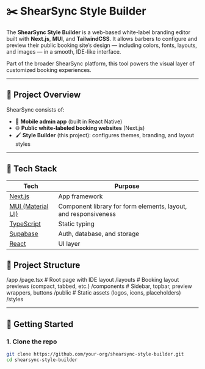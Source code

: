 # ✂️ ShearSync Style Builder

The **ShearSync Style Builder** is a web-based white-label branding editor built with **Next.js**, **MUI**, and **TailwindCSS**. It allows barbers to configure and preview their public booking site’s design — including colors, fonts, layouts, and images — in a smooth, IDE-like interface.

Part of the broader ShearSync platform, this tool powers the visual layer of customized booking experiences.

---

## 🧠 Project Overview

ShearSync consists of:

- 📱 **Mobile admin app** (built in React Native)
- 🌐 **Public white-labeled booking websites** (Next.js)
- 🖌️ **Style Builder** (this project): configures themes, branding, and layout styles

---

## 🧱 Tech Stack

| Tech                                          | Purpose                                                         |
| --------------------------------------------- | --------------------------------------------------------------- |
| [Next.js](https://nextjs.org)                 | App framework                                                   |
| [MUI (Material UI)](https://mui.com)          | Component library for form elements, layout, and responsiveness |
| [TypeScript](https://www.typescriptlang.org/) | Static typing                                                   |
| [Supabase](https://supabase.com)              | Auth, database, and storage                                     |
| [React](https://reactjs.org)                  | UI layer                                                        |

## 📁 Project Structure

/app
/page.tsx # Root page with IDE layout
/layouts # Booking layout previews (compact, tabbed, etc.)
/components # Sidebar, topbar, preview wrappers, buttons
/public # Static assets (logos, icons, placeholders)
/styles

---

## 🚀 Getting Started

### 1. Clone the repo

```bash
git clone https://github.com/your-org/shearsync-style-builder.git
cd shearsync-style-builder

```
